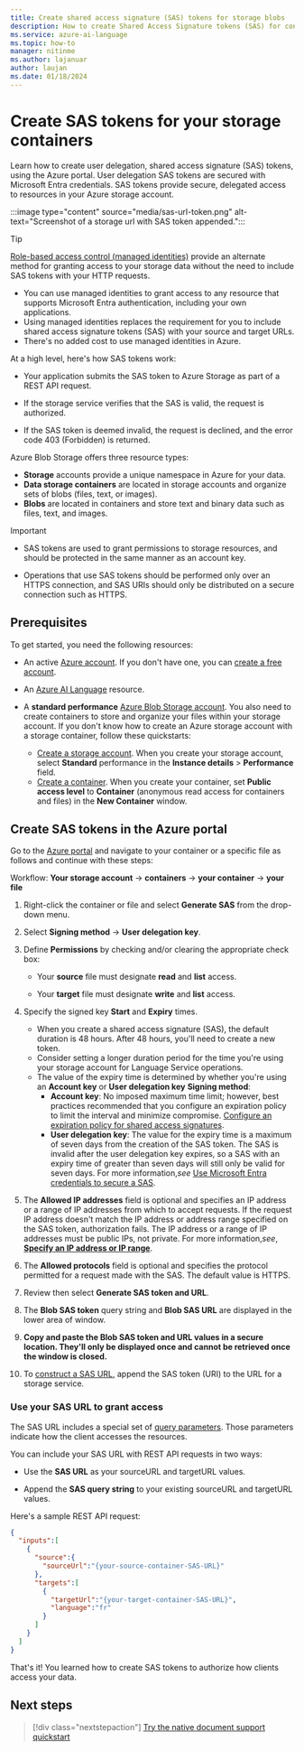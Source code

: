 ```yaml
---
title: Create shared access signature (SAS) tokens for storage blobs
description: How to create Shared Access Signature tokens (SAS) for containers and blobs with Microsoft Storage Explorer and the Azure portal.
ms.service: azure-ai-language
ms.topic: how-to
manager: nitinme
ms.author: lajanuar
author: laujan
ms.date: 01/18/2024
---
```


# Create SAS tokens for your storage containers

Learn how to create user delegation, shared access signature (SAS) tokens, using the Azure portal. User delegation SAS tokens are secured with Microsoft Entra credentials. SAS tokens provide secure, delegated access to resources in your Azure storage account.

:::image type="content" source="media/sas-url-token.png" alt-text="Screenshot of a storage url with SAS token appended.":::

>[!TIP]
>
> [Role-based access control (managed identities)](../concepts/role-based-access-control.md) provide an alternate method for granting access to your storage data without the need to include SAS tokens with your HTTP requests.
>
> * You can use managed identities to grant access to any resource that supports Microsoft Entra authentication, including your own applications.
> * Using managed identities replaces the requirement for you to include shared access signature tokens (SAS) with your source and target URLs.
> * There's no added cost to use managed identities in Azure.

At a high level, here's how SAS tokens work:

* Your application submits the SAS token to Azure Storage as part of a REST API request.

* If the storage service verifies that the SAS is valid, the request is authorized.

* If the SAS token is deemed invalid, the request is declined, and the error code 403 (Forbidden) is returned.

Azure Blob Storage offers three resource types:

* **Storage** accounts provide a unique namespace in Azure for your data.
* **Data storage containers** are located in storage accounts and organize sets of blobs (files, text, or images).
* **Blobs** are located in containers and store text and binary data such as files, text, and images.

> [!IMPORTANT]
>
> * SAS tokens are used to grant permissions to storage resources, and should be protected in the same manner as an account key.
>
> * Operations that use SAS tokens should be performed only over an HTTPS connection, and SAS URIs should only be distributed on a secure connection such as HTTPS.

## Prerequisites

To get started, you need the following resources:

* An active [Azure account](https://azure.microsoft.com/free/cognitive-services/). If you don't have one, you can [create a free account](https://azure.microsoft.com/free/).

* An [Azure AI Language](https://ms.portal.azure.com/#create/Microsoft.CognitiveServicesTextAnalytics) resource.

* A **standard performance** [Azure Blob Storage account](https://portal.azure.com/#create/Microsoft.StorageAccount-ARM). You also need to create containers to store and organize your files within your storage account. If you don't know how to create an Azure storage account with a storage container, follow these quickstarts:

  * [Create a storage account](../../../../storage/common/storage-account-create.md). When you create your storage account, select **Standard** performance in the **Instance details** > **Performance** field.
  * [Create a container](../../../../storage/blobs/storage-quickstart-blobs-portal.md#create-a-container). When you create your container, set **Public access level** to **Container** (anonymous read access for containers and files) in the **New Container** window.

## Create SAS tokens in the Azure portal

<!-- markdownlint-disable MD024 -->

Go to the [Azure portal](https://portal.azure.com/#home) and navigate to your container or a specific file as follows and continue with these steps:

Workflow: **Your storage account** → **containers** → **your container** → **your file**

1. Right-click the container or file and select **Generate SAS** from the drop-down menu.

1. Select **Signing method** → **User delegation key**.

1. Define **Permissions** by checking and/or clearing the appropriate check box:

    * Your **source** file must designate **read** and **list** access.

    * Your **target** file must designate **write** and **list** access.

1. Specify the signed key **Start** and **Expiry** times.

    * When you create a shared access signature (SAS), the default duration is 48 hours. After 48 hours, you'll need to create a new token.
    * Consider setting a longer duration period for the time you're using your storage account for Language Service operations.
    * The value of the expiry time is determined by whether you're using an **Account key** or **User delegation key** **Signing method**:
       * **Account key**: No imposed maximum time limit; however, best practices recommended that you configure an expiration policy to limit the interval and minimize compromise. [Configure an expiration policy for shared access signatures](/azure/storage/common/sas-expiration-policy).
       * **User delegation key**: The value for the expiry time is a maximum of seven days from the creation of the SAS token. The SAS is invalid after the user delegation key expires, so a SAS with an expiry time of greater than seven days will still only be valid for seven days. For more information,*see* [Use Microsoft Entra credentials to secure a SAS](/azure/storage/blobs/storage-blob-user-delegation-sas-create-cli#use-azure-ad-credentials-to-secure-a-sas).

1. The **Allowed IP addresses** field is optional and specifies an IP address or a range of IP addresses from which to accept requests. If the request IP address doesn't match the IP address or address range specified on the SAS token, authorization fails. The IP address or a range of IP addresses must be public IPs, not private. For more information,*see*, [**Specify an IP address or IP range**](/rest/api/storageservices/create-account-sas#specify-an-ip-address-or-ip-range).

1. The **Allowed protocols** field is optional and specifies the protocol permitted for a request made with the SAS. The default value is HTTPS.

1. Review then select **Generate SAS token and URL**.

1. The **Blob SAS token** query string and **Blob SAS URL** are displayed in the lower area of window.

1. **Copy and paste the Blob SAS token and URL values in a secure location. They'll only be displayed once and cannot be retrieved once the window is closed.**

1. To [construct a SAS URL](#use-your-sas-url-to-grant-access), append the SAS token (URI) to the URL for a storage service.

### Use your SAS URL to grant access

The SAS URL includes a special set of [query parameters](/rest/api/storageservices/create-user-delegation-sas#assign-permissions-with-rbac). Those parameters indicate how the client accesses the resources.

You can include your SAS URL with REST API requests in two ways:

* Use the **SAS URL** as your sourceURL and targetURL values.

* Append the **SAS query string** to your existing sourceURL and targetURL values.

Here's a sample REST API request:

```json
{
  "inputs":[
    {
      "source":{
        "sourceUrl":"{your-source-container-SAS-URL}"
      },
      "targets":[
        {
          "targetUrl":"{your-target-container-SAS-URL}",
          "language":"fr"
        }
      ]
    }
  ]
}
```

That's it! You learned how to create SAS tokens to authorize how clients access your data.

## Next steps

> [!div class="nextstepaction"]
> [Try the native document support quickstart](quickstart.md)
